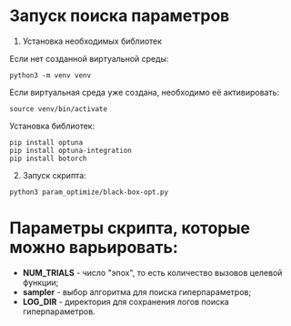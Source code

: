 # Запуск поиска параметров

1) Установка необходимых библиотек

Если нет созданной виртуальной среды:
```shell
python3 -m venv venv
```

Если виртуальная среда уже создана, необходимо её активировать:
```shell
source venv/bin/activate
```

Установка библиотек:
```shell
pip install optuna
pip install optuna-integration
pip install botorch
```
2) Запуск скрипта:

```shell
python3 param_optimize/black-box-opt.py
```

# Параметры скрипта, которые можно варьировать:
* **NUM_TRIALS** - число "эпох", то есть количество вызовов целевой функции;
* **sampler** - выбор алгоритма для поиска гиперпараметров;
* **LOG_DIR** - директория для сохранения логов поиска гиперпараметров.
